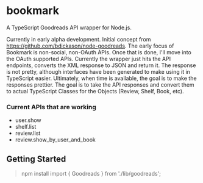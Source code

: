 # bookmark
A TypeScript Goodreads API wrapper for Node.js.

Currently in early alpha development. Initial concept from https://github.com/bdickason/node-goodreads.
The early focus of Bookmark is non-social, non-OAuth APIs. Once that is done, I'll move into the OAuth supported APIs.
Currently the wrapper just hits the API endpoints, converts the XML response to JSON and return it. The response is not pretty, although interfaces have been generated to make using it in TypeScript easier. Ultimately, when time is available, the goal is to make the responses prettier. The goal is to take the API responses and convert them to actual TypeScript Classes for the Objects (Review, Shelf, Book, etc).

### Current APIs that are working
- user.show
- shelf.list
- review.list
- review.show\_by\_user\_and\_book

## Getting Started

> npm install
> import { Goodreads } from './lib/goodreads';